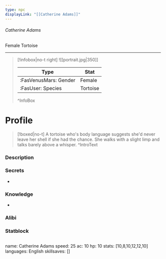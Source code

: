 ```yaml
---
type: npc
displayLink: "[[Catherine Adams]]"
---
```


###### Catherine Adams
<span class="sub2">Female Tortoise </span>
___

> [!infobox|no-t right]
> ![[portrait.jpg|350]]
>
> | Type | Stat |
> | ---- | ---- |
> | :FasVenusMars: Gender | Female |
> | :FasUser: Species | Tortoise |
>^InfoBox

# Profile

> [!boxed|no-t]
> A tortoise who's body language suggests she'd never leave her shell if she had the chance. She walks with a slight limp and talks barely above a whisper.
>^IntroText

### Description


### Secrets
- 

### Knowledge
- 

### Alibi 


### Statblock
>```statblock
name: Catherine Adams
speed: 25
ac: 10
hp: 10
stats: [10,8,10,12,12,10]
languages: English
skillsaves: []